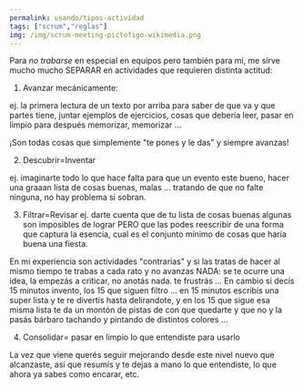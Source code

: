 ```yaml
---
permalink: usando/tipos-actividad
tags: ["scrum","reglas"]
img: /img/scrum-meeting-pictofigo-wikimedia.png
---
```


Para _no trabarse_ en especial en equipos pero también para mi, me sirve mucho mucho SEPARAR en actividades que requieren distinta actitud:

1) Avanzar mecánicamente:

ej. la primera lectura de un texto por arriba para saber de que va y que partes tiene, juntar ejemplos de ejercicios, cosas que debería leer, pasar en limpio para después memorizar, memorizar ...

¡Son todas cosas que simplemente "te pones y le das" y siempre avanzas!

2) Descubrir=Inventar

ej. imaginarte todo lo que hace falta para que un evento este bueno, hacer una graaan lista de cosas buenas, malas ... tratando de que no falte ninguna, no hay problema si sobran.

3) Filtrar=Revisar
ej. darte cuenta que de tu lista de cosas buenas algunas son imposibles de lograr PERO que las podes reescribir de una forma que captura la esencia, cual es el conjunto mínimo de cosas que haría buena una fiesta.


En mi experiencia son actividades "contrarias" y si las tratas de hacer al mismo tiempo te trabas a cada rato y no avanzas NADA: se te ocurre una idea, la empezás a criticar, no anotás nada. te frustrás ... En cambio si decís 15 minutos invento, los 15 que siguen filtro ... en 15 minutos escribís una super lista y te re divertís hasta delirandote, y en los 15 que sigue esa misma lista te da un montón de pistas de con que quedarte y que no y la pasás bárbaro tachando y pintando de distintos colores ...

4) Consolidar= pasar en limpio lo que entendiste para usarlo

La vez que viene querés seguir mejorando desde este nivel nuevo que alcanzaste, así que resumís y te dejas a mano lo que entendiste, lo que ahora ya sabes como encarar, etc.


